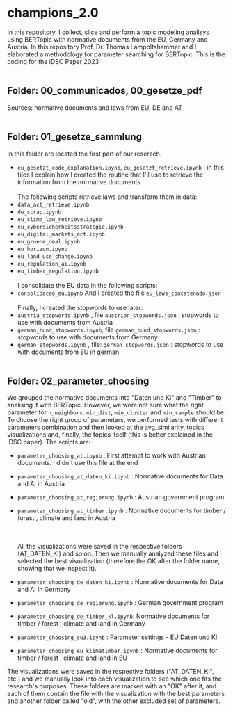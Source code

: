 # champions_2.0
In this repository, I collect, slice and perform a topic modeling analisys using BERTopic with normative documents from the EU, Germany and Austria. In this repository Prof. Dr. Thomas Lampoltshammer and I elaborated a methodology for parameter searching for BERTopic. This is the coding for the iDSC Paper 2023
<br><br>
## Folder: 00_communicados, 00_gesetze_pdf<br>
Sources: normative documents and laws from EU, DE and AT
<br><br>
## Folder: 01_gesetze_sammlung<br>
In this folder are located the first part of our reserach. 
- ```eu_gesetzt_code_explanation.ipynb```, ```eu_gesetzt_retrieve.ipynb``` : in this files I explain how I created the routine that I'll use to retrieve the information from the normative documents
<br><br>
The following scripts retrieve laws and transform them in data:
- ```data_act_retrieve.ipynb```
- ```de_scrap.ipynb```
- ```eu_clima_law_retrieve.ipynb```
- ```eu_cybersicherheitsstrategie.ipynb```
- ```eu_digital_markets_act.ipynb```
- ```eu_gruene_deal.ipynb```
- ```eu_horizon.ipynb```
- ```eu_land_use_change.ipynb```
- ```eu_regulation_ai.ipynb```
- ```eu_timber_regulation.ipynb```
<br><br>
I consolidate the EU data in the following scripts:
- ```consolidacao_eu.ipynb```
And I created the file ```eu_laws_concatenado.json```
<br><br>Finally, I created the stopwords to use later:
- ```austria_stopwords.ipynb``` , file ```austrian_stopwords.json``` : stopwords to use with documents from Austria
- ```german_bund_stopwords.ipynb```, file ```german_bund_stopwords.json``` : stopwords to use with documents from Germany
- ```german_stopwords.ipynb``` , file: ```german_stopwords.json``` : stopwords to use with documents from EU in german
<br><br>
## Folder: 02_parameter_choosing <br>
We grouped the normative documents into "Daten und KI" and "Timber" to analising it with BERTopic. However, we were not sure what the right parameter for ```n_neighbors```, ```min_dist```, ```min_cluster``` and ```min_sample``` should be. To choose the right group of parameters, we performed tests with different parameters combination and then looked at the avg_similarity, topics visualizations and, finally, the topics itself (this is better explained in the iDSC paper). The scripts are:
- ```parameter_choosing_at.ipynb``` : First attempt to work with Austrian documents. I didn't use this file at the end
- ```parameter_choosing_at_daten_ki.ipynb``` : Normative documents for Data and AI in Austria
- ```parameter_choosing_at_regierung.ipynb``` :  Austrian government program
- ```parameter_choosing_at_timber.ipynb``` : Normative documents for timber / forest , climate and land in Austria

  <br><br>
  All the visualizations were saved in the respective folders (AT_DATEN_KI) and so on. Then we manually analyzed these files and selected the best visualization (therefore the OK after the folder name, showing that we inspect it). 
- ```parameter_choosing_de_daten_ki.ipynb``` : Normative documents for Data and AI in Germany
- ```parameter_choosing_de_regierung.ipynb``` :  German government program
- ```parameter_choosing_de_timber_kl.ipynb```: Normative documents for timber / forest , climate and land in Germany
- ```parameter_choosing_eu3.ipynb``` : Parameter settings - EU Daten und KI
- ```parameter_choosing_eu_klimatimber.ipynb``` : Normative documents for timber / forest , climate and land in EU

The visualizations were saved in the respective folders ("AT_DATEN_KI", etc.) and we manually look into each visualization to see which one fits the research's purposes. These folders are marked with an "OK" after it, and each of them contain the file with the visualization with the best parameters and another folder called "old", with the other excluded set of parameters.
